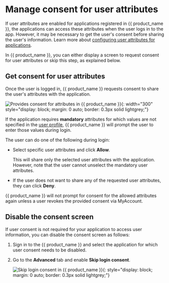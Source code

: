 # Manage consent for user attributes

If user attributes are enabled for applications registered in {{ product_name }}, the applications can access these attributes when the user logs in to the app. However, it may be necessary to get the user's consent before sharing the user's information. Learn more about [configuring user attributes for applications]({{base_path}}/guides/authentication/user-attributes/).

In {{ product_name }}, you can either display a screen to request consent for user attributes or skip this step, as explained below.

## Get consent for user attributes

Once the user is logged in, {{ product_name }} requests consent to share the user's attributes with the application.

![Provides consent for attributes in {{ product_name }}]({{base_path}}/assets/img/guides/applications/attributes/oidc/provide-consent.png){: width="300" style="display: block; margin: 0 auto; border: 0.3px solid lightgrey;"}

If the application requires **mandatory** attributes for which values are not specified in the [user profile]({{base_path}}/guides/users/manage-customers/#manage-user-profiles), {{ product_name }} will prompt the user to enter those values during login.

The user can do one of the following during login:

- Select specific user attributes and click **Allow**.

    This will share only the selected user attributes with the application. However, note that the user cannot unselect the mandatory user attributes.

- If the user does not want to share any of the requested user attributes, they can click **Deny**.

{{ product_name }} will not prompt for consent for the allowed attributes again unless a user revokes the provided consent via MyAccount.

## Disable the consent screen

If user consent is not required for your application to access user information, you can disable the consent screen as follows:

1. Sign in to the {{ product_name }} and select the application for which user consent needs to be disabled.
2. Go to the **Advanced** tab and enable **Skip login consent**.

    ![Skip login consent in {{ product_name }}]({{base_path}}/assets/img/guides/applications/attributes/skip-login-consent.png){: style="display: block; margin: 0 auto; border: 0.3px solid lightgrey;"}